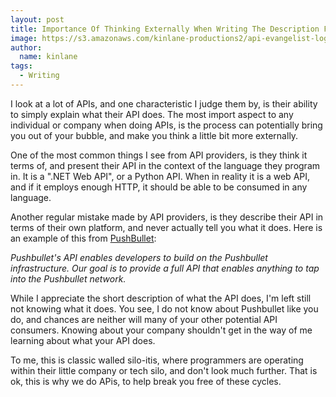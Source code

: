 ```yaml
---
layout: post
title: Importance Of Thinking Externally When Writing The Description For Your API
image: https://s3.amazonaws.com/kinlane-productions2/api-evangelist-logos/api-evangelist-butterfly-vertical.png
author:
  name: kinlane
tags:
  - Writing
---
```

I look at a lot of APIs, and one characteristic I judge them by, is their ability to simply explain what their API does. The most import aspect to any individual or company when doing APIs, is the process can potentially bring you out of your bubble, and make you think a little bit more externally. 

One of the most common things I see from API providers, is they think it terms of, and present their API in the context of the language they program in. It is a ".NET Web API", or a Python API. When in reality it is a web API, and if it employs enough HTTP, it should be able to be consumed in any language.

Another regular mistake made by API providers, is they describe their API in terms of their own platform, and never actually tell you what it does. Here is an example of this from [PushBullet](https://docs.pushbullet.com/):

_Pushbullet's API enables developers to build on the Pushbullet infrastructure. Our goal is to provide a full API that enables anything to tap into the Pushbullet network._

While I appreciate the short description of what the API does, I'm left still not knowing what it does. You see, I do not know about Pushbullet like you do, and chances are neither will many of your other potential API consumers. Knowing about your company shouldn't get in the way of me learning about what your API does.

To me, this is classic walled silo-itis, where programmers are operating within their little company or tech silo, and don't look much further. That is ok, this is why we do APis, to help break you free of these cycles.